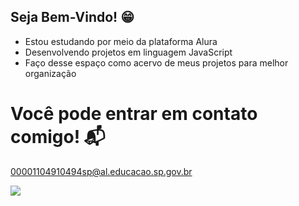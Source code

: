 ## Seja Bem-Vindo! 😁

- Estou estudando por meio da plataforma Alura 
- Desenvolvendo projetos em linguagem JavaScript
- Faço desse espaço como acervo de meus projetos para melhor organização 


# Você pode entrar em contato comigo! 📬
00001104910494sp@al.educacao.sp.gov.br

![](https://giphy.com/gifs/moodman-reaction-Fu3OjBQiCs3s0ZuLY3)
